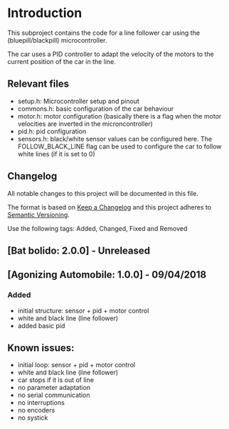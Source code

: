 # Introduction

This subproject contains the code for a line follower car using the (bluepill/blackpill) microcontroller.

The car uses a PID controller to adapt the velocity of the motors to the current position of the car in the line.

## Relevant files

- setup.h: Microcontroller setup and pinout
- commons.h: basic configuration of the car behaviour
- motor.h: motor configuration (basically there is a flag when the motor velocities are inverted in the microncontroller)
- pid.h: pid configuration
- sensors.h: black/white sensor values can be configured here. The FOLLOW_BLACK_LINE flag can be used to configure the car to follow white lines (if it is set to 0)

## Changelog

All notable changes to this project will be documented in this file.

The format is based on [Keep a Changelog](http://keepachangelog.com/en/1.0.0/)
and this project adheres to [Semantic Versioning](http://semver.org/spec/v2.0.0.html).

Use the following tags: Added, Changed, Fixed and Removed

## [Bat bolido: 2.0.0] - Unreleased


## [Agonizing Automobile: 1.0.0] - 09/04/2018

### Added
- initial structure: sensor + pid + motor control
- white and black line (line follower)
- added basic pid	

	
## Known issues:

- initial loop: sensor + pid + motor control
- white and black line (line follower)
- car stops if it is out of line
- no parameter adaptation
- no serial communication
- no interruptions
- no encoders
- no systick


